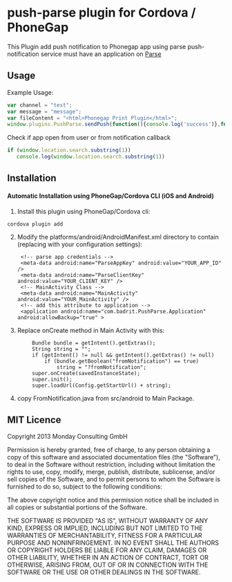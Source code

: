 push-parse plugin for Cordova / PhoneGap
======================================================


This Plugin add push notification to Phonegap app using parse push-notification service
must have an application on [Parse](https://parse.com/)

## Usage

Example Usage: 

```js
var channel = "test";
var message = "message";
var fileContent = "<html>Phonegap Print Plugin</html>";
window.plugins.PushParse.sendPush(function(){console.log('success')},function(){console.log('fail')},'message','test');
```

Check if app open from user or from notification callback

```js
if (window.location.search.substring(1))
   console.log(window.location.search.substring(1))
```

## Installation

#### Automatic Installation using PhoneGap/Cordova CLI (iOS and Android)
1. Install this plugin using PhoneGap/Cordova cli:
```
cordova plugin add
``` 


2. Modify the platforms/android/AndroidManifest.xml directory to contain (replacing with your configuration settings):

        <!-- parse app credentials -->
        <meta-data android:name="ParseAppKey" android:value="YOUR_APP_ID" />
        <meta-data android:name="ParseClientKey" android:value="YOUR_CLIENT_KEY" />
        <!-- MainActivity Class -->
        <meta-data android:name="MainActivity" android:value="YOUR_MainActivity" />
        <!-- add this attribute to application -->
        <application android:name="com.badrit.PushParse.Application" android:allowBackup="true" >
3. Replace onCreate method in Main Activity with this:
```
        Bundle bundle = getIntent().getExtras();
		String string = "";
		if (getIntent() != null && getIntent().getExtras() != null)
			if (bundle.getBoolean("fromNotification") == true)
				string = "?fromNotification";
		super.onCreate(savedInstanceState);
		super.init();
		super.loadUrl(Config.getStartUrl() + string);
```
4. copy FromNotification.java from src/android to Main Package.



## MIT Licence

Copyright 2013 Monday Consulting GmbH

Permission is hereby granted, free of charge, to any person obtaining
a copy of this software and associated documentation files (the
"Software"), to deal in the Software without restriction, including
without limitation the rights to use, copy, modify, merge, publish,
distribute, sublicense, and/or sell copies of the Software, and to
permit persons to whom the Software is furnished to do so, subject to
the following conditions:

The above copyright notice and this permission notice shall be
included in all copies or substantial portions of the Software.

THE SOFTWARE IS PROVIDED "AS IS", WITHOUT WARRANTY OF ANY KIND,
EXPRESS OR IMPLIED, INCLUDING BUT NOT LIMITED TO THE WARRANTIES OF
MERCHANTABILITY, FITNESS FOR A PARTICULAR PURPOSE AND
NONINFRINGEMENT. IN NO EVENT SHALL THE AUTHORS OR COPYRIGHT HOLDERS BE
LIABLE FOR ANY CLAIM, DAMAGES OR OTHER LIABILITY, WHETHER IN AN ACTION
OF CONTRACT, TORT OR OTHERWISE, ARISING FROM, OUT OF OR IN CONNECTION
WITH THE SOFTWARE OR THE USE OR OTHER DEALINGS IN THE SOFTWARE.
